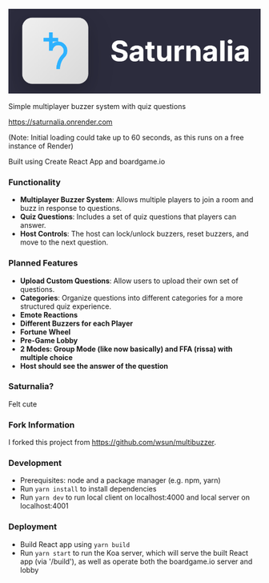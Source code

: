 
<p align="center">
  <img src="https://github.com/yunuseyvz/saturnalia/blob/main/public/image.png?raw=true" />
</p>

Simple multiplayer buzzer system with quiz questions

<https://saturnalia.onrender.com>

(Note: Initial loading could take up to 60 seconds, as this runs on a free instance of Render)

Built using Create React App and boardgame.io

### Functionality

- **Multiplayer Buzzer System**: Allows multiple players to join a room and buzz in response to questions.
- **Quiz Questions**: Includes a set of quiz questions that players can answer.
- **Host Controls**: The host can lock/unlock buzzers, reset buzzers, and move to the next question.

### Planned Features

- **Upload Custom Questions**: Allow users to upload their own set of questions.
- **Categories**: Organize questions into different categories for a more structured quiz experience.
- **Emote Reactions**
- **Different Buzzers for each Player**
- **Fortune Wheel**
- **Pre-Game Lobby**
- **2 Modes: Group Mode (like now basically) and FFA (rissa) with multiple choice**
- **Host should see the answer of the question**

### Saturnalia?

Felt cute

### Fork Information

I forked this project from <https://github.com/wsun/multibuzzer>.

### Development

- Prerequisites: node and a package manager (e.g. npm, yarn)
- Run `yarn install` to install dependencies
- Run `yarn dev` to run local client on localhost:4000 and local server on localhost:4001

### Deployment

- Build React app using `yarn build`
- Run `yarn start` to run the Koa server, which will serve the built React app (via '/build'), as well as operate both the boardgame.io server and lobby
